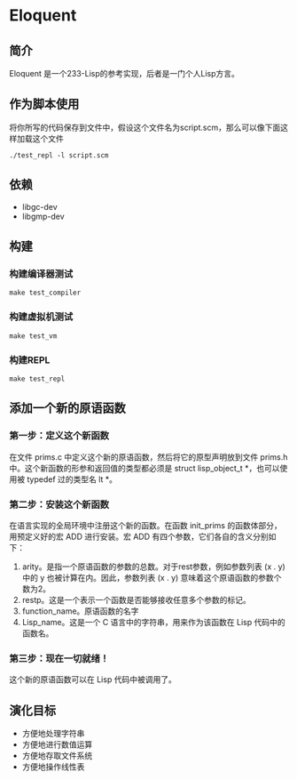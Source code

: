 # Eloquent

## 简介

Eloquent 是一个233-Lisp的参考实现，后者是一门个人Lisp方言。

## 作为脚本使用

将你所写的代码保存到文件中，假设这个文件名为script.scm，那么可以像下面这样加载这个文件

    ./test_repl -l script.scm

## 依赖

* libgc-dev
* libgmp-dev

## 构建

### 构建编译器测试

    make test_compiler

### 构建虚拟机测试

    make test_vm

### 构建REPL

    make test_repl

## 添加一个新的原语函数

### 第一步：定义这个新函数

在文件 prims.c 中定义这个新的原语函数，然后将它的原型声明放到文件 prims.h 中。这个新函数的形参和返回值的类型都必须是 struct lisp\_object\_t *，也可以使用被 typedef 过的类型名 lt *。

### 第二步：安装这个新函数

在语言实现的全局环境中注册这个新的函数。在函数 init\_prims 的函数体部分，用预定义好的宏 ADD 进行安装。宏 ADD 有四个参数，它们各自的含义分别如下：

1. arity。是指一个原语函数的参数的总数。对于rest参数，例如参数列表 (x . y) 中的 y 也被计算在内。因此，参数列表 (x . y) 意味着这个原语函数的参数个数为2。
2. restp。这是一个表示一个函数是否能够接收任意多个参数的标记。
3. function_name。原语函数的名字
4. Lisp_name。这是一个 C 语言中的字符串，用来作为该函数在 Lisp 代码中的函数名。

### 第三步：现在一切就绪！

这个新的原语函数可以在 Lisp 代码中被调用了。

## 演化目标

* 方便地处理字符串
* 方便地进行数值运算
* 方便地存取文件系统
* 方便地操作线性表